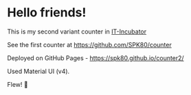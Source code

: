 # Hello friends!

This is my second variant counter in [IT-Incubator](https://it-incubator.ru/ru/)

See the first counter at https://github.com/SPK80/counter

Deployed on GitHub Pages - https://spk80.github.io/counter2/

Used Material UI (v4).

Flew! 🚀